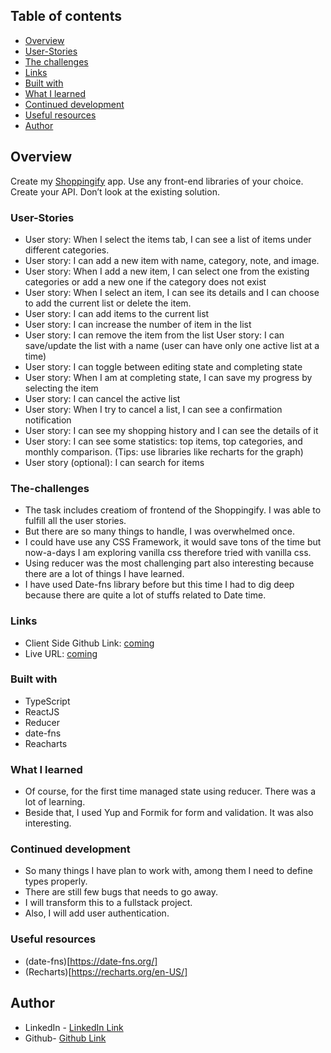 ## Table of contents

- [Overview](#overview)
- [User-Stories](#User-Stories)
- [The challenges](#The-challenges)
- [Links](#links)
- [Built with](#built-with)
- [What I learned](#what-i-learned)
- [Continued development](#continued-development)
- [Useful resources](#useful-resources)
- [Author](#author)

## Overview

Create my [Shoppingify](https://shoppingify.shop/) app. Use any front-end libraries of your choice. Create your API. Don’t look at the existing solution.

### User-Stories

- User story: When I select the items tab, I can see a list of items under different categories.
- User story: I can add a new item with name, category, note, and image.
- User story: When I add a new item, I can select one from the existing categories or add a new one if the category does not exist
- User story: When I select an item, I can see its details and I can choose to add the current list or delete the item.
- User story: I can add items to the current list
- User story: I can increase the number of item in the list
- User story: I can remove the item from the list
  User story: I can save/update the list with a name (user can have only one active list at a time)
- User story: I can toggle between editing state and completing state
- User story: When I am at completing state, I can save my progress by selecting the item
- User story: I can cancel the active list
- User story: When I try to cancel a list, I can see a confirmation notification
- User story: I can see my shopping history and I can see the details of it
- User story: I can see some statistics: top items, top categories, and monthly comparison. (Tips: use libraries like recharts for the graph)
- User story (optional): I can search for items

### The-challenges

- The task includes creatiom of frontend of the Shoppingify. I was able to fulfill all the user stories.
- But there are so many things to handle, I was overwhelmed once.
- I could have use any CSS Framework, it would save tons of the time but now-a-days I am exploring vanilla css therefore tried with vanilla css.
- Using reducer was the most challenging part also interesting because there are a lot of things I have learned.
- I have used Date-fns library before but this time I had to dig deep because there are quite a lot of stuffs related to Date time.

### Links

- Client Side Github Link: [coming](https://github.com/zillur-rgb/kanban-task-manager)
- Live URL: [coming](https://kanban-board-react-ts.netlify.app/)

### Built with

- TypeScript
- ReactJS
- Reducer
- date-fns
- Reacharts

### What I learned

- Of course, for the first time managed state using reducer. There was a lot of learning.
- Beside that, I used Yup and Formik for form and validation. It was also interesting.

### Continued development

- So many things I have plan to work with, among them I need to define types properly.
- There are still few bugs that needs to go away.
- I will transform this to a fullstack project.
- Also, I will add user authentication.

### Useful resources

- (date-fns)[https://date-fns.org/]
- (Recharts)[https://recharts.org/en-US/]

## Author

- LinkedIn - [LinkedIn Link](https://linkedin.de/in/zillur-rgb)
- Github- [Github Link](https://github.com/zillur-rgb)
